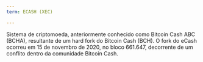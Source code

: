 ```yaml
---
term: ECASH (XEC)

---
```

Sistema de criptomoeda, anteriormente conhecido como Bitcoin Cash ABC (BCHA), resultante de um hard fork do Bitcoin Cash (BCH). O fork do eCash ocorreu em 15 de novembro de 2020, no bloco 661.647, decorrente de um conflito dentro da comunidade Bitcoin Cash.